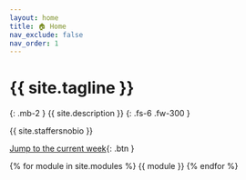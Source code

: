 ```yaml
---
layout: home
title: 🏠 Home
nav_exclude: false
nav_order: 1
---
```


# {{ site.tagline }}
{: .mb-2 }
{{ site.description }}
{: .fs-6 .fw-300 }


{{ site.staffersnobio }}

<!-- {: .success }
>**Some important scheduling notes:**
>
>On Friday, Janine is out of town so there is **no live lecture**. Instead, [watch this recording 🎥](https://podcast.ucsd.edu/watch/wi25/dsc10_b00/25) from last quarter. 
>
>Quiz 5 is on **Monday**, June 2nd. -->


<!--{: .success }
>Welcome to DSC 10! Make sure to read this website thoroughly and complete the items in the [Getting Started](https://dsc10.com/syllabus/#-getting-started) checklist. These are due very soon, on **Saturday, September 27th at 11:59PM**.-->


<!--{: .warning }
This site is **under construction**. Anything you read here is not finalized. This disclaimer will be removed when the site is ready for Fall 2025. -->


<!--{: .success }
>The Final Exam is **this Saturday, June 7th from 11:30AM to 2:30PM in CENTER 101**.
>
>Earn 1 participation point by filling out both [SETs](https://academicaffairs.ucsd.edu/Modules/Evals/) and the internal [End-of-Quarter Survey](https://forms.gle/hWqgRBp4B45LDMLW9) before Saturday, June 7th at 8AM.
-->

<!--{: .success }
>The Midterm Exam is **this Monday, February 10th**. [See announcements here.](https://edstem.org/us/courses/70673/discussion/6127710)
>
>The deadline of the Midterm Project has been extended to **Thursday, February 13th**!
-->

<!--{: .success }
>**Tip**: When working on assignments, use Ctrl+F on this page to search for a keyword and quickly find the relevant lecture. Click the "✏️ write" button to open a static version of the lecture for reference, which is much faster than loading it on DataHub. 
>
>Also, make sure to use the [reference sheet](https://dsc-courses.github.io/bpd-reference/docs/documentation/intro/) to quickly look up `babypandas` methods and see examples of how they work.-->




[Jump to the current week](/#week-1-python-basics){: .btn }


{% for module in site.modules %}
{{ module }}
{% endfor %}